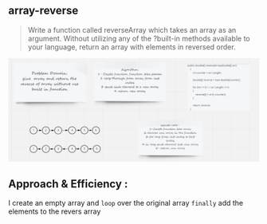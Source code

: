 ## array-reverse
>Write a function called reverseArray which takes an array as an argument. Without utilizing any of the ?built-in methods available to your language, return an array with elements in reversed order.

![](array-reverse.png)

## Approach & Efficiency :
I create an empty array and `loop` over the original array `finally` add the elements to the revers array
